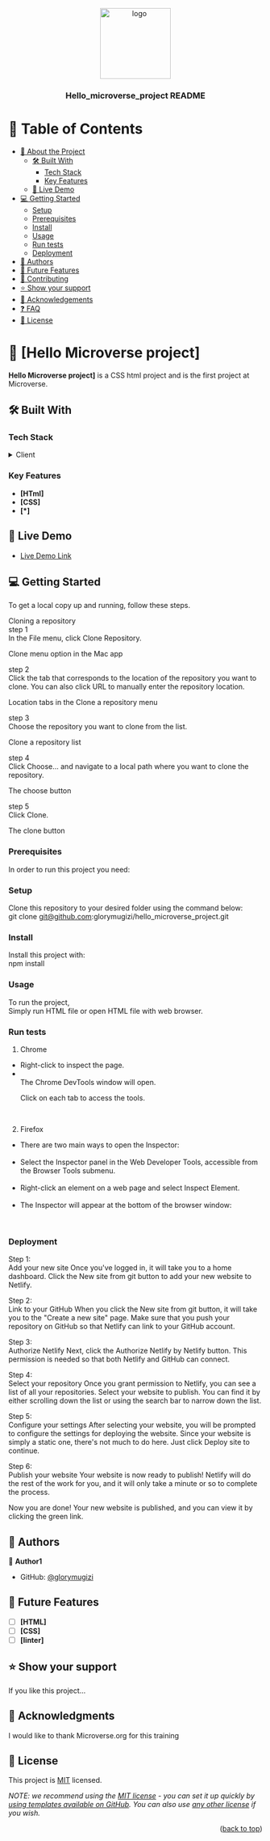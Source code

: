 <a name="readme-top"></a>

<!-- HOW TO USE:

REQUIRED SECTIONS:
- Table of Contents
- About the Project
  - Built With
  - Live Demo
- Getting Started
- Authors
- Future Features
- Contributing
- Show your support
- Acknowledgements
- License -->

<div align="center">

  <img src="murple_logo.png" alt="logo" width="140"  height="auto" />
  <br/>

  <h3><b>Hello_microverse_project README </b></h3>

</div>

# 📗 Table of Contents

- [📖 About the Project](#about-project)
  - [🛠 Built With](#built-with)
    - [Tech Stack](#tech-stack)
    - [Key Features](#key-features)
  - [🚀 Live Demo](#live-demo)
- [💻 Getting Started](#getting-started)
  - [Setup](#setup)
  - [Prerequisites](#prerequisites)
  - [Install](#install)
  - [Usage](#usage)
  - [Run tests](#run-tests)
  - [Deployment](#triangular_flag_on_post-deployment)
- [👥 Authors](#authors)
- [🔭 Future Features](#future-features)
- [🤝 Contributing](#contributing)
- [⭐️ Show your support](#support)
- [🙏 Acknowledgements](#acknowledgements)
- [❓ FAQ](#faq)
- [📝 License](#license)

<!-- PROJECT DESCRIPTION -->

# 📖 [Hello Microverse project] <a name="About html CSS and linters"></a>

**Hello Microverse project]** is a CSS html project and is the first project at Microverse.

## 🛠 Built With <a name="built-with"></a>

### Tech Stack <a name="tech-stack"></a>

<details>
  <summary>Client</summary>
  <ul>
    <li><a href="#">HTML</a></li>
    <li><a href="#">CSS</a></li>
  </ul>
</details>

### Key Features <a name="key-features"></a>

- **[HTml]**
- **[CSS]**
- **[*]**

## 🚀 Live Demo <a name="live-demo"></a>

- [Live Demo Link](#)

## 💻 Getting Started <a name="getting-started"></a>

To get a local copy up and running, follow these
steps.<br>

Cloning a repository<br>
step 1 <br>
In the File menu, click Clone Repository.

Clone menu option in the Mac app

step 2 <br>
Click the tab that corresponds to the location of the repository you want to clone. You can also click URL to manually enter the repository location.

Location tabs in the Clone a repository menu

step 3 <br>
Choose the repository you want to clone from the list.

Clone a repository list

step 4 <br>
Click Choose... and navigate to a local path where you want to clone the repository.

The choose button

step 5 <br>
Click Clone.

The clone button

### Prerequisites

In order to run this project you need:

### Setup

Clone this repository to your desired folder using the command below:<br>
git clone git@github.com:glorymugizi/hello_microverse_project.git

### Install

Install this project with:<br>
npm install

### Usage

To run the project,<br>
Simply run HTML file or open HTML file with web browser.

### Run tests

1. Chrome <br>
<ul>
<li>Right-click to inspect the page.<li><br>

</li>The Chrome DevTools window will open.</li><br>

Click on each tab to access the tools.</ul><br>

2. Firefox<br>
<ul>
<li>There are two main ways to open the Inspector:</li><br>

<li>Select the Inspector panel in the Web Developer Tools, accessible from the Browser Tools submenu.</li><br>

<li>Right-click an element on a web page and select Inspect Element.</li><br>

<li>The Inspector will appear at the bottom of the browser window:</li></ul><br>

### Deployment

Step 1: <br>
Add your new site
Once you've logged in, it will take you to a home dashboard. Click the New site from git button to add your new website to Netlify.

Step 2: <br>
Link to your GitHub
When you click the New site from git button, it will take you to the "Create a new site" page. Make sure that you push your repository on GitHub so that Netlify can link to your GitHub account.

Step 3:<br>
Authorize Netlify
Next, click the Authorize Netlify by Netlify button. This permission is needed so that both Netlify and GitHub can connect.

Step 4:<br>
Select your repository
Once you grant permission to Netlify, you can see a list of all your repositories. Select your website to publish. You can find it by either scrolling down the list or using the search bar to narrow down the list.

Step 5: <br>
Configure your settings
After selecting your website, you will be prompted to configure the settings for deploying the website. Since your website is simply a static one, there's not much to do here. Just click Deploy site to continue.

Step 6: <br>
Publish your website
Your website is now ready to publish! Netlify will do the rest of the work for you, and it will only take a minute or so to complete the process.

Now you are done! Your new website is published, and you can view it by clicking the green link.

## 👥 Authors <a name="authors"></a>

👤 **Author1**

- GitHub: [@glorymugizi](https://github.com/glorymugizi)

## 🔭 Future Features <a name="future-features"></a>

- [ ] **[HTML]**
- [ ] **[CSS]**
- [ ] **[linter]**

## ⭐️ Show your support <a name="support"></a>

If you like this project...

## 🙏 Acknowledgments <a name="acknowledgements"></a>

I would like to thank Microverse.org for this training

## 📝 License <a name="license"></a>

This project is [MIT](./LICENSE) licensed.

_NOTE: we recommend using the [MIT license](https://choosealicense.com/licenses/mit/) - you can set it up quickly by [using templates available on GitHub](https://docs.github.com/en/communities/setting-up-your-project-for-healthy-contributions/adding-a-license-to-a-repository). You can also use [any other license](https://choosealicense.com/licenses/) if you wish._

<p align="right">(<a href="#readme-top">back to top</a>)</p>
